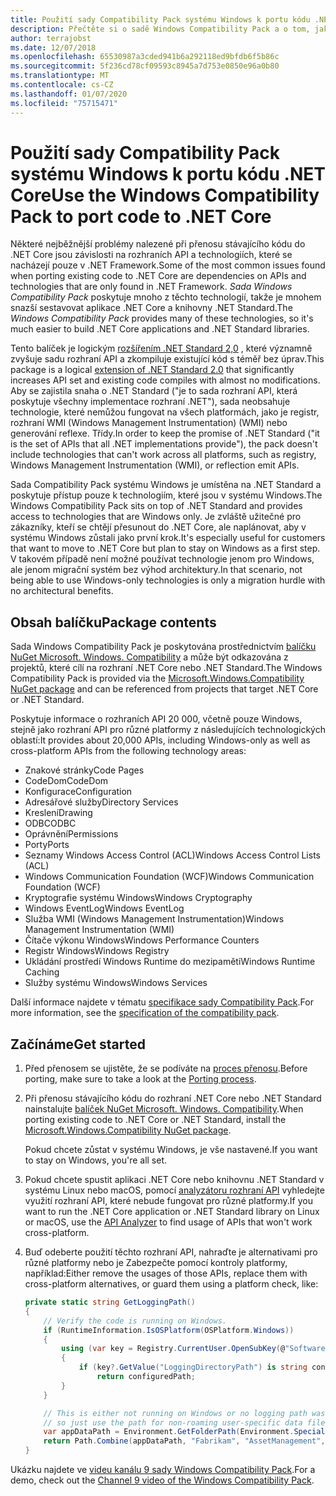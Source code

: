 ```yaml
---
title: Použití sady Compatibility Pack systému Windows k portu kódu .NET Core
description: Přečtěte si o sadě Windows Compatibility Pack a o tom, jak ji můžete použít k portování existujícího kódu .NET Framework do .NET Core.
author: terrajobst
ms.date: 12/07/2018
ms.openlocfilehash: 65530987a3cded941b6a292118ed9bfdb6f5b86c
ms.sourcegitcommit: 5f236cd78cf09593c8945a7d753e0850e96a0b80
ms.translationtype: MT
ms.contentlocale: cs-CZ
ms.lasthandoff: 01/07/2020
ms.locfileid: "75715471"
---
```

# <a name="use-the-windows-compatibility-pack-to-port-code-to-net-core"></a><span data-ttu-id="2d055-103">Použití sady Compatibility Pack systému Windows k portu kódu .NET Core</span><span class="sxs-lookup"><span data-stu-id="2d055-103">Use the Windows Compatibility Pack to port code to .NET Core</span></span>

<span data-ttu-id="2d055-104">Některé nejběžnější problémy nalezené při přenosu stávajícího kódu do .NET Core jsou závislosti na rozhraních API a technologiích, které se nacházejí pouze v .NET Framework.</span><span class="sxs-lookup"><span data-stu-id="2d055-104">Some of the most common issues found when porting existing code to .NET Core are dependencies on APIs and technologies that are only found in .NET Framework.</span></span> <span data-ttu-id="2d055-105">*Sada Windows Compatibility Pack* poskytuje mnoho z těchto technologií, takže je mnohem snazší sestavovat aplikace .NET Core a knihovny .NET Standard.</span><span class="sxs-lookup"><span data-stu-id="2d055-105">The *Windows Compatibility Pack* provides many of these technologies, so it's much easier to build .NET Core applications and .NET Standard libraries.</span></span>

<span data-ttu-id="2d055-106">Tento balíček je logickým [rozšířením .NET Standard 2,0](../whats-new/dotnet-core-2-0.md#api-changes-and-library-support) , které významně zvyšuje sadu rozhraní API a zkompiluje existující kód s téměř bez úprav.</span><span class="sxs-lookup"><span data-stu-id="2d055-106">This package is a logical [extension of .NET Standard 2.0](../whats-new/dotnet-core-2-0.md#api-changes-and-library-support) that significantly increases API set and existing code compiles with almost no modifications.</span></span> <span data-ttu-id="2d055-107">Aby se zajistila snaha o .NET Standard ("je to sada rozhraní API, která poskytuje všechny implementace rozhraní .NET"), sada neobsahuje technologie, které nemůžou fungovat na všech platformách, jako je registr, rozhraní WMI (Windows Management Instrumentation) (WMI) nebo generování reflexe. Třídy.</span><span class="sxs-lookup"><span data-stu-id="2d055-107">In order to keep the promise of .NET Standard ("it is the set of APIs that all .NET implementations provide"), the pack doesn't include technologies that can't work across all platforms, such as registry, Windows Management Instrumentation (WMI), or reflection emit APIs.</span></span>

<span data-ttu-id="2d055-108">Sada Compatibility Pack systému Windows je umístěna na .NET Standard a poskytuje přístup pouze k technologiím, které jsou v systému Windows.</span><span class="sxs-lookup"><span data-stu-id="2d055-108">The Windows Compatibility Pack sits on top of .NET Standard and provides access to technologies that are Windows only.</span></span> <span data-ttu-id="2d055-109">Je zvláště užitečné pro zákazníky, kteří se chtějí přesunout do .NET Core, ale naplánovat, aby v systému Windows zůstali jako první krok.</span><span class="sxs-lookup"><span data-stu-id="2d055-109">It's especially useful for customers that want to move to .NET Core but plan to stay on Windows as a first step.</span></span> <span data-ttu-id="2d055-110">V takovém případě není možné používat technologie jenom pro Windows, ale jenom migrační systém bez výhod architektury.</span><span class="sxs-lookup"><span data-stu-id="2d055-110">In that scenario, not being able to use Windows-only technologies is only a migration hurdle with no architectural benefits.</span></span>

## <a name="package-contents"></a><span data-ttu-id="2d055-111">Obsah balíčku</span><span class="sxs-lookup"><span data-stu-id="2d055-111">Package contents</span></span>

<span data-ttu-id="2d055-112">Sada Windows Compatibility Pack je poskytována prostřednictvím [balíčku NuGet Microsoft. Windows. Compatibility](https://www.nuget.org/packages/Microsoft.Windows.Compatibility) a může být odkazována z projektů, které cílí na rozhraní .NET Core nebo .NET Standard.</span><span class="sxs-lookup"><span data-stu-id="2d055-112">The Windows Compatibility Pack is provided via the [Microsoft.Windows.Compatibility NuGet package](https://www.nuget.org/packages/Microsoft.Windows.Compatibility) and can be referenced from projects that target .NET Core or .NET Standard.</span></span>

<span data-ttu-id="2d055-113">Poskytuje informace o rozhraních API 20 000, včetně pouze Windows, stejně jako rozhraní API pro různé platformy z následujících technologických oblastí:</span><span class="sxs-lookup"><span data-stu-id="2d055-113">It provides about 20,000 APIs, including Windows-only as well as cross-platform APIs from the following technology areas:</span></span>

- <span data-ttu-id="2d055-114">Znakové stránky</span><span class="sxs-lookup"><span data-stu-id="2d055-114">Code Pages</span></span>
- <span data-ttu-id="2d055-115">CodeDom</span><span class="sxs-lookup"><span data-stu-id="2d055-115">CodeDom</span></span>
- <span data-ttu-id="2d055-116">Konfigurace</span><span class="sxs-lookup"><span data-stu-id="2d055-116">Configuration</span></span>
- <span data-ttu-id="2d055-117">Adresářové služby</span><span class="sxs-lookup"><span data-stu-id="2d055-117">Directory Services</span></span>
- <span data-ttu-id="2d055-118">Kreslení</span><span class="sxs-lookup"><span data-stu-id="2d055-118">Drawing</span></span>
- <span data-ttu-id="2d055-119">ODBC</span><span class="sxs-lookup"><span data-stu-id="2d055-119">ODBC</span></span>
- <span data-ttu-id="2d055-120">Oprávnění</span><span class="sxs-lookup"><span data-stu-id="2d055-120">Permissions</span></span>
- <span data-ttu-id="2d055-121">Porty</span><span class="sxs-lookup"><span data-stu-id="2d055-121">Ports</span></span>
- <span data-ttu-id="2d055-122">Seznamy Windows Access Control (ACL)</span><span class="sxs-lookup"><span data-stu-id="2d055-122">Windows Access Control Lists (ACL)</span></span>
- <span data-ttu-id="2d055-123">Windows Communication Foundation (WCF)</span><span class="sxs-lookup"><span data-stu-id="2d055-123">Windows Communication Foundation (WCF)</span></span>
- <span data-ttu-id="2d055-124">Kryptografie systému Windows</span><span class="sxs-lookup"><span data-stu-id="2d055-124">Windows Cryptography</span></span>
- <span data-ttu-id="2d055-125">Windows EventLog</span><span class="sxs-lookup"><span data-stu-id="2d055-125">Windows EventLog</span></span>
- <span data-ttu-id="2d055-126">Služba WMI (Windows Management Instrumentation)</span><span class="sxs-lookup"><span data-stu-id="2d055-126">Windows Management Instrumentation (WMI)</span></span>
- <span data-ttu-id="2d055-127">Čítače výkonu Windows</span><span class="sxs-lookup"><span data-stu-id="2d055-127">Windows Performance Counters</span></span>
- <span data-ttu-id="2d055-128">Registr Windows</span><span class="sxs-lookup"><span data-stu-id="2d055-128">Windows Registry</span></span>
- <span data-ttu-id="2d055-129">Ukládání prostředí Windows Runtime do mezipaměti</span><span class="sxs-lookup"><span data-stu-id="2d055-129">Windows Runtime Caching</span></span>
- <span data-ttu-id="2d055-130">Služby systému Windows</span><span class="sxs-lookup"><span data-stu-id="2d055-130">Windows Services</span></span>

<span data-ttu-id="2d055-131">Další informace najdete v tématu [specifikace sady Compatibility Pack](https://github.com/dotnet/designs/blob/master/accepted/compat-pack/compat-pack.md).</span><span class="sxs-lookup"><span data-stu-id="2d055-131">For more information, see the [specification of the compatibility pack](https://github.com/dotnet/designs/blob/master/accepted/compat-pack/compat-pack.md).</span></span>

## <a name="get-started"></a><span data-ttu-id="2d055-132">Začínáme</span><span class="sxs-lookup"><span data-stu-id="2d055-132">Get started</span></span>

1. <span data-ttu-id="2d055-133">Před přenosem se ujistěte, že se podíváte na [proces přenosu](index.md).</span><span class="sxs-lookup"><span data-stu-id="2d055-133">Before porting, make sure to take a look at the [Porting process](index.md).</span></span>

2. <span data-ttu-id="2d055-134">Při přenosu stávajícího kódu do rozhraní .NET Core nebo .NET Standard nainstalujte [balíček NuGet Microsoft. Windows. Compatibility](https://www.nuget.org/packages/Microsoft.Windows.Compatibility).</span><span class="sxs-lookup"><span data-stu-id="2d055-134">When porting existing code to .NET Core or .NET Standard, install the [Microsoft.Windows.Compatibility NuGet package](https://www.nuget.org/packages/Microsoft.Windows.Compatibility).</span></span>

   <span data-ttu-id="2d055-135">Pokud chcete zůstat v systému Windows, je vše nastavené.</span><span class="sxs-lookup"><span data-stu-id="2d055-135">If you want to stay on Windows, you're all set.</span></span>

3. <span data-ttu-id="2d055-136">Pokud chcete spustit aplikaci .NET Core nebo knihovnu .NET Standard v systému Linux nebo macOS, pomocí [analyzátoru rozhraní API](../../standard/analyzers/api-analyzer.md) vyhledejte využití rozhraní API, které nebude fungovat pro různé platformy.</span><span class="sxs-lookup"><span data-stu-id="2d055-136">If you want to run the .NET Core application or .NET Standard library on Linux or macOS, use the [API Analyzer](../../standard/analyzers/api-analyzer.md) to find usage of APIs that won't work cross-platform.</span></span>

4. <span data-ttu-id="2d055-137">Buď odeberte použití těchto rozhraní API, nahraďte je alternativami pro různé platformy nebo je Zabezpečte pomocí kontroly platformy, například:</span><span class="sxs-lookup"><span data-stu-id="2d055-137">Either remove the usages of those APIs, replace them with cross-platform alternatives, or guard them using a platform check, like:</span></span>

    ```csharp
    private static string GetLoggingPath()
    {
        // Verify the code is running on Windows.
        if (RuntimeInformation.IsOSPlatform(OSPlatform.Windows))
        {
            using (var key = Registry.CurrentUser.OpenSubKey(@"Software\Fabrikam\AssetManagement"))
            {
                if (key?.GetValue("LoggingDirectoryPath") is string configuredPath)
                    return configuredPath;
            }
        }

        // This is either not running on Windows or no logging path was configured,
        // so just use the path for non-roaming user-specific data files.
        var appDataPath = Environment.GetFolderPath(Environment.SpecialFolder.LocalApplicationData);
        return Path.Combine(appDataPath, "Fabrikam", "AssetManagement", "Logging");
    }
    ```

<span data-ttu-id="2d055-138">Ukázku najdete ve [videu kanálu 9 sady Windows Compatibility Pack](https://channel9.msdn.com/Events/Connect/2017/T123).</span><span class="sxs-lookup"><span data-stu-id="2d055-138">For a demo, check out the [Channel 9 video of the Windows Compatibility Pack](https://channel9.msdn.com/Events/Connect/2017/T123).</span></span>
